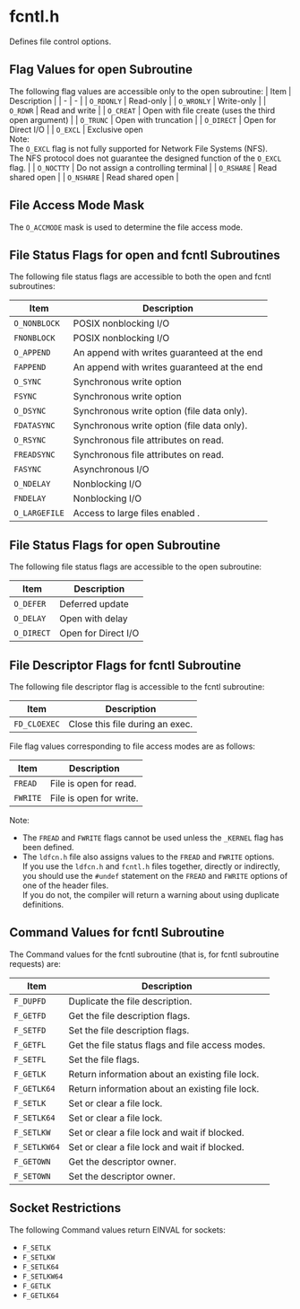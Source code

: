 # fcntl.h

Defines file control options.

## Flag Values for open Subroutine

The following flag values are accessible only to the open subroutine:
| Item | Description |
| - | - |
| `O_RDONLY` | Read-only |
| `O_WRONLY` | Write-only |
| `O_RDWR` | Read and write |
| `O_CREAT` | Open with file create (uses the third open argument) |
| `O_TRUNC` | Open with truncation |
| `O_DIRECT` | Open for Direct I/O |
| `O_EXCL` | Exclusive open <br> Note:<br> The `O_EXCL` flag is not fully supported for Network File Systems (NFS).<br> The NFS protocol does not guarantee the designed function of the `O_EXCL` flag. |
| `O_NOCTTY` | Do not assign a controlling terminal |
| `O_RSHARE` | Read shared open |
| `O_NSHARE` | Read shared open |

## File Access Mode Mask

The `O_ACCMODE` mask is used to determine the file access mode.

## File Status Flags for open and fcntl Subroutines

The following file status flags are accessible to both the open and fcntl subroutines:

| Item | Description |
| - | - |
| `O_NONBLOCK` | POSIX nonblocking I/O |
| `FNONBLOCK` | POSIX nonblocking I/O |
| `O_APPEND` | An append with writes guaranteed at the end |
| `FAPPEND` | An append with writes guaranteed at the end |
| `O_SYNC` | Synchronous write option |
| `FSYNC` | Synchronous write option |
| `O_DSYNC` | Synchronous write option (file data only). |
| `FDATASYNC` | Synchronous write option (file data only). |
| `O_RSYNC` | Synchronous file attributes on read. |
| `FREADSYNC` | Synchronous file attributes on read. |
| `FASYNC` | Asynchronous I/O |
| `O_NDELAY` | Nonblocking I/O |
| `FNDELAY` | Nonblocking I/O |
| `O_LARGEFILE` | Access to large files enabled . |

## File Status Flags for open Subroutine

The following file status flags are accessible to the open subroutine:

| Item | Description |
| - | - |
| `O_DEFER` | Deferred update |
| `O_DELAY` | Open with delay |
| `O_DIRECT` | Open for Direct I/O |

## File Descriptor Flags for fcntl Subroutine

The following file descriptor flag is accessible to the fcntl subroutine:

| Item | Description |
| - | - |
| `FD_CLOEXEC` | Close this file during an exec. |

File flag values corresponding to file access modes are as follows:

| Item | Description |
| - | - |
| `FREAD` | File is open for read. |
| `FWRITE` | File is open for write. |

Note:
- The `FREAD` and `FWRITE` flags cannot be used unless the `_KERNEL` flag has been defined.
- The `ldfcn.h` file also assigns values to the `FREAD` and `FWRITE` options.<br> If you use the `ldfcn.h` and `fcntl.h` files together, directly or indirectly, you should use the `#undef` statement on the `FREAD` and `FWRITE` options of one of the header files.<br> If you do not, the compiler will return a warning about using duplicate definitions.

## Command Values for fcntl Subroutine

The Command values for the fcntl subroutine (that is, for fcntl subroutine requests) are:

| Item | Description |
| - | - |
| `F_DUPFD` | Duplicate the file description. |
| `F_GETFD` | Get the file description flags. |
| `F_SETFD` | Set the file description flags. |
| `F_GETFL` | Get the file status flags and file access modes. |
| `F_SETFL` | Set the file flags. |
| `F_GETLK` | Return information about an existing file lock. |
| `F_GETLK64` | Return information about an existing file lock. |
| `F_SETLK` | Set or clear a file lock. |
| `F_SETLK64` | Set or clear a file lock. |
| `F_SETLKW` | Set or clear a file lock and wait if blocked. |
| `F_SETLKW64` | Set or clear a file lock and wait if blocked. |
| `F_GETOWN` | Get the descriptor owner. |
| `F_SETOWN` | Set the descriptor owner. |


## Socket Restrictions

The following Command values return EINVAL for sockets:
- `F_SETLK`
- `F_SETLKW`
- `F_SETLK64`
- `F_SETLKW64`
- `F_GETLK`
- `F_GETLK64`
